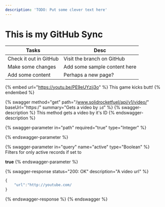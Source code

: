 ```yaml
---
description: 'TODO: Put some clever text here'
---
```


# This is my GitHub Sync

| Tasks                  | Desc                         |
| ---------------------- | ---------------------------- |
| Check it out in GitHub | Visit the branch on GitHub   |
| Make some changes      | Add some sample content here |
| Add some content       | Perhaps a new page?          |

{% embed url="https://youtu.be/PE9eUYzij3o" %}
This game kicks butt!
{% endembed %}

{% swagger method="get" path="/www.solidrocketfuel/api/v1/video/" baseUrl="https:/" summary="Gets a video by `id`" %}
{% swagger-description %}
This method gets a video by it's ID
{% endswagger-description %}

{% swagger-parameter in="path" required="true" type="Integer" %}

{% endswagger-parameter %}

{% swagger-parameter in="query" name="active" type="Boolean" %}
Filters for only active records if set to 

**true**
{% endswagger-parameter %}

{% swagger-response status="200: OK" description="A video url" %}
```javascript
{
    "url":"http://youtube.com/
}
```
{% endswagger-response %}
{% endswagger %}
